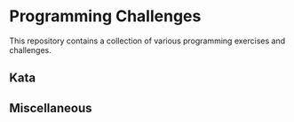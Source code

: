 # Programming Challenges
This repository contains a collection of various programming exercises and challenges.
## Kata

## Miscellaneous
